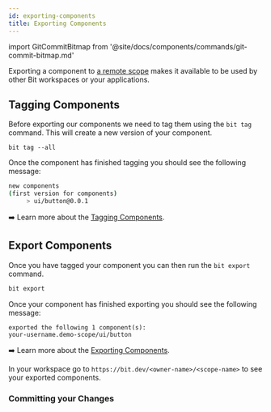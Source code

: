 ```yaml
---
id: exporting-components
title: Exporting Components
---
```


import GitCommitBitmap from '@site/docs/components/commands/git-commit-bitmap.md'


Exporting a component to [a remote scope](/getting-started/bit-account#create-a-remote-scope) makes it available to be used by other Bit workspaces or your applications.

## Tagging Components

Before exporting our components we need to tag them using the `bit tag` command. This will create a new version of your component.

```shell
bit tag --all
```

Once the component has finished tagging you should see the following message:

```sh
new components
(first version for components)
     > ui/button@0.0.1
```

:arrow_right: Learn more about the [Tagging Components](/building-with-bit/component/versioning).

## Export Components

Once you have tagged your component you can then run the `bit export` command.

```sh
bit export
```

Once your component has finished exporting you should see the following message:

```shell
exported the following 1 component(s):
your-username.demo-scope/ui/button
```

:arrow_right: Learn more about the [Exporting Components](/building-with-bit/component/exporting).

In your workspace go to `https://bit.dev/<owner-name>/<scope-name>` to see your exported components.

### Committing your Changes

<GitCommitBitmap />
